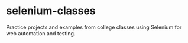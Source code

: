 # selenium-classes
Practice projects and examples from college classes using Selenium for web automation and testing.
